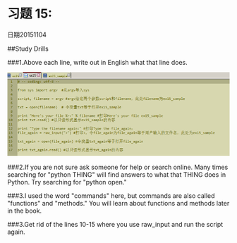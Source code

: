 # 习题 15:

日期20151104

##Study Drills

###1.Above each line, write out in English what that line does.

![](ex151.png)

###2.If you are not sure ask someone for help or search online. Many times searching for "python THING" will find answers to what that THING does in Python. Try searching for "python open."

###3.I used the word "commands" here, but commands are also called "functions" and "methods." You will learn about functions and methods later in the book.

###3.Get rid of the lines 10-15 where you use raw_input and run the script again.